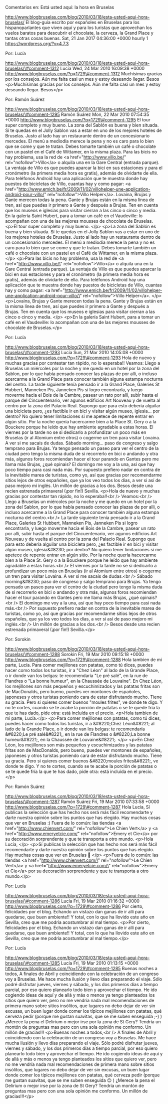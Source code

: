 Comentarios en: Está usted aquí: la hora en Bruselas

http://www.blogbruselas.com/blog/2010/03/18/esta-usted-aqui-hora-bruselas/
El blog-guía escrito por españoles en Bruselas para los hispanoparlantes
que viven aquí y para los turistas que aprovechan los vuelos baratos
para descubrir el chocolate, la cerveza, la Grand Place y tantas otras
cosas buenas. Sat, 21 Jan 2017 04:36:00 +0000 hourly 1
https://wordpress.org/?v=4.7.3

Por: Lucía

http://www.blogbruselas.com/blog/2010/03/18/esta-usted-aqui-hora-bruselas/\#comment-1312
Lucía Wed, 24 Mar 2010 16:09:38 +0000
http://www.blogbruselas.com/?p=1729\#comment-1312 Muchísimas gracias por
los consejos. Aún me falta casi un mes y estoy deseando llegar. Besos
\<p\>Muchísimas gracias por los consejos. Aún me falta casi un mes y
estoy deseando llegar. Besos\</p\>

Por: Ramón Suárez

http://www.blogbruselas.com/blog/2010/03/18/esta-usted-aqui-hora-bruselas/\#comment-1295
Ramón Suárez Mon, 22 Mar 2010 07:54:35 +0000
http://www.blogbruselas.com/?p=1729\#comment-1295 El tour super completo
y muy bueno. La zona del Sablón es buena y bien situada. Sí te quedas en
el Jolly Sablon vas a estar en uno de los mejores hoteles de Bruselas.
Justo al lado hay un restaurante dentro de un concesionario mercedes. El
menú a mediodía merece la pena y no es caro para lo bien que se come y
que te tratan. Debes tomarte también un café o chocolate con un pastel
en el Café de Wittamer, en la misma plaza. Para las bicis no hay
problema, usa la red de &lt;a href=&quot;http://www.villo.be/&quot;
rel=&quot;nofollow&quot;&gt;Villo&lt;/a&gt; o alquila una en la Gare
Central (entrada parque). La ventaja de Villo es que puedes aparcar la
bici en sus estaciones y para el cronómetro (la primera media hora es
gratis), además de olvidarte de ella. Para teléfonos Android hay una
aplicación que te muestra donde hay puestos de bicicletas de Villo,
cuantas hay y como pagar: &lt;a
href=&quot;http://www.emich.be/fr/2009/11/02/villohelper-une-application-android-pour-villo/&quot;
rel=&quot;nofollow&quot;&gt;Villo Helper&lt;/a&gt;. Lovaina, Brujas y
Gante merecen todas la pena. Gante y Brujas están en la misma línea de
tren, así que puedes ir primero a Gante y después a Brujas. Ten en
cuenta que los museos e iglesias para visitar cierran a las cinco o
cinco y media. En la galería Saint Hubert, para a tomar un café en el
Vaudeville: lo acompañan con una de las mejores mousses de chocolate de
Bruselas. \<p\>El tour super completo y muy bueno. \</p\> \<p\>La zona
del Sablón es buena y bien situada. Sí te quedas en el Jolly Sablon vas
a estar en uno de los mejores hoteles de Bruselas. Justo al lado hay un
restaurante dentro de un concesionario mercedes. El menú a mediodía
merece la pena y no es caro para lo bien que se come y que te tratan.
Debes tomarte también un café o chocolate con un pastel en el Café de
Wittamer, en la misma plaza. \</p\> \<p\>Para las bicis no hay problema,
usa la red de \<a href=\"http://www.villo.be/\"
rel=\"nofollow\"\>Villo\</a\> o alquila una en la Gare Central (entrada
parque). La ventaja de Villo es que puedes aparcar la bici en sus
estaciones y para el cronómetro (la primera media hora es gratis),
además de olvidarte de ella. Para teléfonos Android hay una aplicación
que te muestra donde hay puestos de bicicletas de Villo, cuantas hay y
como pagar: \<a
href=\"http://www.emich.be/fr/2009/11/02/villohelper-une-application-android-pour-villo/\"
rel=\"nofollow\"\>Villo Helper\</a\>. \</p\> \<p\>Lovaina, Brujas y
Gante merecen todas la pena. Gante y Brujas están en la misma línea de
tren, así que puedes ir primero a Gante y después a Brujas. Ten en
cuenta que los museos e iglesias para visitar cierran a las cinco o
cinco y media. \</p\> \<p\>En la galería Saint Hubert, para a tomar un
café en el Vaudeville: lo acompañan con una de las mejores mousses de
chocolate de Bruselas.\</p\>

Por: Lucía

http://www.blogbruselas.com/blog/2010/03/18/esta-usted-aqui-hora-bruselas/\#comment-1293
Lucía Sun, 21 Mar 2010 14:05:08 +0000
http://www.blogbruselas.com/?p=1729\#comment-1293 Hola de nuevo y muchas
gracias por contestar tan rápido, no lo esperaba!! Veamos: Llego a
Bruselas un miércoles por la noche y me quedo en un hotel por la zona
del Sablon, por lo que había pensado conocer las plazas de por alli, o
incluso acercarme a la Grand Place para conocer también alguna estampa
nocturna del centro. La tarde siguiente tenía pensado ir a la Grand
Place, Galeries St Hubbert, Manneken Pis, Janneken Pis si logro
encontrarla, y luego moverme hacia el Bois de la Cambre, pasear un rato
por alli, subir hasta el parque del Cincuentenario, ver agunos edificios
Art Nouveau y de vuelta al centro por la zona del Palacio Real. Supongo
que para esto debería alguilar una bicicleta pero, ¿es factible ir en
bici y visitar algún museo, iglesia\... por dentro? No quiero tener
limitaciones si me apetece de repente entrar en algún sitio. Por la
noche quería hacercarme bien a la Place St. Gery o a la Bouckere porque
he leído que hay ambiente agradable a estas horas. El viernes por la
tarde no se si dedicarlo a profundizar un poco más en Bruselas (ir al
Atomium entre otros) o cogerme un tren para visitar Lovaina. A ver si me
sacais de dudas. Sábado morning\... paso de congreso y salgo temprano
para Brujas. Ya tengo pensado un paseo para ver el centro de la ciudad
pero tengo la misma duda de si recorrerlo en bici o andando y otra más,
algunos foros recomiendan hacer el tour parando en Gantes pero me llama
más Brujas, ¿qué opinais? El domingo me voy a la una, así que hay poco
tiempo para casi nada más. Por supuesto prefiero nadar en contra de la
inevitable marea de turistas, como yo, así que gracias por recomendarme
sitios lejos de otros españoles, que ya los veo todos los días, a ver si
así de paso mejoro mi inglés. Un millón de gracias a los dos. Besos
desde una recien estrenada primaveral (¡por fin!) Sevilla. \<p\>Hola de
nuevo y muchas gracias por contestar tan rápido, no lo esperaba!!\<br
/\> Veamos:\<br /\> Llego a Bruselas un miércoles por la noche y me
quedo en un hotel por la zona del Sablon, por lo que había pensado
conocer las plazas de por alli, o incluso acercarme a la Grand Place
para conocer también alguna estampa nocturna del centro.\<br /\> La
tarde siguiente tenía pensado ir a la Grand Place, Galeries St Hubbert,
Manneken Pis, Janneken Pis si logro encontrarla, y luego moverme hacia
el Bois de la Cambre, pasear un rato por alli, subir hasta el parque del
Cincuentenario, ver agunos edificios Art Nouveau y de vuelta al centro
por la zona del Palacio Real. Supongo que para esto debería alguilar una
bicicleta pero, ¿es factible ir en bici y visitar algún museo,
iglesia&\#8230; por dentro? No quiero tener limitaciones si me apetece
de repente entrar en algún sitio. Por la noche quería hacercarme bien a
la Place St. Gery o a la Bouckere porque he leído que hay ambiente
agradable a estas horas.\<br /\> El viernes por la tarde no se si
dedicarlo a profundizar un poco más en Bruselas (ir al Atomium entre
otros) o cogerme un tren para visitar Lovaina. A ver si me sacais de
dudas.\<br /\> Sábado morning&\#8230; paso de congreso y salgo temprano
para Brujas. Ya tengo pensado un paseo para ver el centro de la ciudad
pero tengo la misma duda de si recorrerlo en bici o andando y otra más,
algunos foros recomiendan hacer el tour parando en Gantes pero me llama
más Brujas, ¿qué opinais?\<br /\> El domingo me voy a la una, así que
hay poco tiempo para casi nada más.\<br /\> Por supuesto prefiero nadar
en contra de la inevitable marea de turistas, como yo, así que gracias
por recomendarme sitios lejos de otros españoles, que ya los veo todos
los días, a ver si así de paso mejoro mi inglés.\<br /\> Un millón de
gracias a los dos.\<br /\> Besos desde una recien estrenada primaveral
(¡por fin!) Sevilla.\</p\>

Por: Sorokin

http://www.blogbruselas.com/blog/2010/03/18/esta-usted-aqui-hora-bruselas/\#comment-1288
Sorokin Fri, 19 Mar 2010 09:15:18 +0000
http://www.blogbruselas.com/?p=1729\#comment-1288 Hola tambien de mi
parte, Lucía. Para comer mejillones con patatas, como tú dices, puedes
hacer como todos los turistas, ir a &quot;Chez Léon&quot; al lado de la
Grande Place, o ir donde van los belgas: te recomendaría &quot;Le pré
salé&quot;, en la rue de Flandres o &quot;La bonne humeur&quot;, en la
Chaussée de Louvaine&quot;. En Chez Léon, los mejillones son más
pequeños y escuchimizados y las patatas fritas son de MacDonalds, pero
bueno, puedes ver montones de españoles, japoneses y otros turistas
poniendo cara de estar disfrutando mucho. Tiene su gracia. Pero si
quieres comer buenos &quot;moules frites&quot;, ve donde te digo. Y no
te cortes, cuando se te acabe la porción de patatas o se te quede fría
la que te has dado, pide otra: está incluída en el precio. \<p\>Hola
tambien de mi parte, Lucía.\</p\> \<p\>Para comer mejillones con
patatas, como tú dices, puedes hacer como todos los turistas, ir a
&\#8220;Chez Léon&\#8221; al lado de la Grande Place, o ir donde van los
belgas: te recomendaría &\#8220;Le pré salé&\#8221;, en la rue de
Flandres o &\#8220;La bonne humeur&\#8221;, en la Chaussée de
Louvaine&\#8221;. \</p\> \<p\>En Chez Léon, los mejillones son más
pequeños y escuchimizados y las patatas fritas son de MacDonalds, pero
bueno, puedes ver montones de españoles, japoneses y otros turistas
poniendo cara de estar disfrutando mucho. Tiene su gracia. Pero si
quieres comer buenos &\#8220;moules frites&\#8221;, ve donde te digo. Y
no te cortes, cuando se te acabe la porción de patatas o se te quede
fría la que te has dado, pide otra: está incluída en el precio.\</p\>

Por: Ramón Suárez

http://www.blogbruselas.com/blog/2010/03/18/esta-usted-aqui-hora-bruselas/\#comment-1287
Ramón Suárez Fri, 19 Mar 2010 07:33:58 +0000
http://www.blogbruselas.com/?p=1729\#comment-1287 Hola Lucía, Sí
publicas la selección que has hecho nos será más fácil recomendarte y
darte nuestra opinión sobre los puntos que has elegido. Hay muchas cosas
que ver en Bruselas :) Fuera de lo común: las tiendas &lt;a
href=&quot;http://www.chienvert.com/&quot;
rel=&quot;nofollow&quot;&gt;Le Chien Vert&lt;/a&gt; y &lt;a
href=&quot;http://www.emeryetcie.com/&quot;
rel=&quot;nofollow&quot;&gt;Emery et Cie&lt;/a&gt; por su decoración
sorprendente y que te transporta a otro mundo. \<p\>Hola Lucía, \</p\>
\<p\>Sí publicas la selección que has hecho nos será más fácil
recomendarte y darte nuestra opinión sobre los puntos que has elegido.
Hay muchas cosas que ver en Bruselas 🙂 \</p\> \<p\>Fuera de lo común:
las tiendas \<a href=\"http://www.chienvert.com/\" rel=\"nofollow\"\>Le
Chien Vert\</a\> y \<a href=\"http://www.emeryetcie.com/\"
rel=\"nofollow\"\>Emery et Cie\</a\> por su decoración sorprendente y
que te transporta a otro mundo.\</p\>

Por: Lucía

http://www.blogbruselas.com/blog/2010/03/18/esta-usted-aqui-hora-bruselas/\#comment-1286
Lucía Fri, 19 Mar 2010 01:16:32 +0000
http://www.blogbruselas.com/?p=1729\#comment-1286 Por cierto,
felicidades por el blog. Echando un vistazo dan ganas de ir allí para
quedarse, que buen ambiente!! Y total, con lo que ha llovido este año en
Sevilla, creo que me podría acostumbrar al mal tiempo. \<p\>Por cierto,
felicidades por el blog. Echando un vistazo dan ganas de ir allí para
quedarse, que buen ambiente!! Y total, con lo que ha llovido este año en
Sevilla, creo que me podría acostumbrar al mal tiempo.\</p\>

Por: Lucía

http://www.blogbruselas.com/blog/2010/03/18/esta-usted-aqui-hora-bruselas/\#comment-1285
Lucía Fri, 19 Mar 2010 01:13:15 +0000
http://www.blogbruselas.com/?p=1729\#comment-1285 Buenas noches a todos,
A finales de Abril y coincidiendo con la celebración de un congreso voy
a Bruselas. Me hace mucha ilusión y llevo días preparando el viaje. Sólo
podré disfrutar jueves, viernes y sábado, y los dos primeros días a
tiempo parcial, por eso quiero planearlo todo bien y aprovechar el
tiempo. He ido cogiendo ideas de aquí y de allá y más o menos ya tengo
planteados los sitios que quiero ver, pero no me vendría nada mal
recomendaciones de primera mano sobre sitios insólitos, que lugares no
debo dejar de ver sin excusas, un buen lugar donde comer los típicos
mejillones con patatas, qué cerveza pedir (porque me gustan suavitas,
que se me suben enseguida ;-) ) ¿Merece la pena el Delirium o mejor irse
por la zona de St Gery? Tendría un montón de preguntas mas pero con una
sola opinión me conformo. Un millón de gracias!!! \<p\>Buenas noches a
todos,\<br /\> A finales de Abril y coincidiendo con la celebración de
un congreso voy a Bruselas. Me hace mucha ilusión y llevo días
preparando el viaje. Sólo podré disfrutar jueves, viernes y sábado, y
los dos primeros días a tiempo parcial, por eso quiero planearlo todo
bien y aprovechar el tiempo. He ido cogiendo ideas de aquí y de allá y
más o menos ya tengo planteados los sitios que quiero ver, pero no me
vendría nada mal recomendaciones de primera mano sobre sitios insólitos,
que lugares no debo dejar de ver sin excusas, un buen lugar donde comer
los típicos mejillones con patatas, qué cerveza pedir (porque me gustan
suavitas, que se me suben enseguida 😉 ) ¿Merece la pena el Delirium o
mejor irse por la zona de St Gery? Tendría un montón de preguntas mas
pero con una sola opinión me conformo. Un millón de gracias!!!\</p\>
